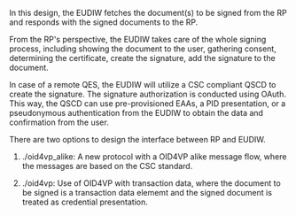 
In this design, the EUDIW fetches the document(s) to be signed from the RP and responds with the signed documents to the RP. 

From the RP's perspective, the EUDIW takes care of the whole signing process, including showing the document to the user, gathering consent, determining the certificate, create the signature, add the signature to the document.

In case of a remote QES, the EUDIW will utilize a CSC compliant QSCD to create the signature. The signature authorization is conducted using OAuth. This way, the QSCD can use pre-provisioned EAAs, a PID presentation, or a pseudonymous authentication from the EUDIW to obtain the data and confirmation from the user.  

There are two options to design the interface between RP and EUDIW. 

1. ./oid4vp_alike: A new protocol with a OID4VP alike message flow, where the messages are based on the CSC standard. 

1. ./oid4vp: Use of OID4VP with transaction data, where the document to be signed is a transaction data elememt and the signed document is treated as credential presentation. 